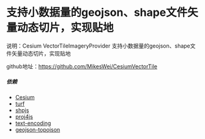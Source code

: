 # 支持小数据量的geojson、shape文件矢量动态切片，实现贴地

说明：Cesium VectorTileImageryProvider 支持小数据量的geojson、shape文件矢量动态切片，实现贴地

github地址：https://github.com/MikesWei/CesiumVectorTile

##### 依赖

* [Cesium](https://github.com/CesiumGS/cesium)
* [turf](https://github.com/Turfjs/turf)
* [shpjs](https://github.com/calvinmetcalf/shapefile-js)
* [proj4js](https://github.com/proj4js/proj4js)
* [text-encoding](https://github.com/inexorabletash/text-encoding)
* [geojson-topojson](https://github.com/JeffPaine/geojson-topojson)
 
